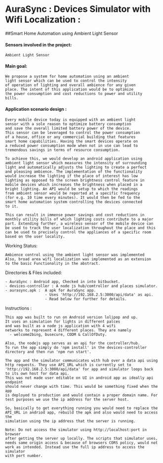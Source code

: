 # AuraSync : Devices Simulator with Wifi Localization :

##Smart Home Automation using Ambient Light Sensor
  
#### Sensors involved in the project: 

    Ambient Light Sensor

#### Main goal:

    We propose a system for home automation using an ambient 
	light sensor which can be used to control the intensity 
	of operation of lighting and overall ambience for any given
	place. The intent of this application would be to optimize 
	the power consumption and cost reductions to power and utility
	bills.

#### Application scenario design :

    Every mobile device today is equipped with an ambient light 
	sensor with a sole reason to optimize battery consumption 
	and save the overall limited battery power of the device. 
	This sensor can be leveraged to control the power consumption
	of a house, office or any commercial building that features 
	smart home capabilities. Having the smart devices operate on
	a reduced power consumption mode when not in use can lead to 
	tremendous savings in terms of resource consumption.
    
	To achieve this, we would develop an android application using
	ambient light sensor which measures the intensity of surrounding
	light and automatically adjusts the lighting to create a perfect
	and pleasing ambience. The implementation of the functionality 
	would increase the lighting if the place of interest has low 
	lighting as opposed to the screen brightness control feature in 
	mobile devices which increases the brightness when placed in a 
	bright lighting. An API would be setup to which the readings 
	from ambient sensor would be reported at a specific frequency 
	(for e.g. 10 time every minutes). It would then be fed to the 
	smart home automation system controlling the devices connected
	to it.
    
	This can result in immense power savings and cost reductions in
	monthly utility bills of which lighting costs contribute to a major
	part. Extending further, a wireless sensor of the mobile device can
	be used to track the user localization throughout the place and this
	can be used to precisely control the appliances of a specific room 
	based on the user locality.

  Working Status: 

    Ambience control using the ambient light sensor was implemented
    Also, broad area wifi localization was implemented as an extension 
    to the basic Functionality in the abstract.

  Directories & Files included:

    - AuraSync : Android app, Checked in into bitbucket.
    - devices-controller : A node js hub/comtroller and places simulator.
    - aurasync.apk :  A apk for AuraSync app. 
                      - Uses 'http://192.168.2.5:3000/api/data' as api. 
                      - Read below for further for details.

  Instructions : 

    This app was built to run on Android version lolipop and up.
    It uses an simulation for lights in different palces
    and was built as a node js application with 4 wifi 
    networks to represent 4 different places. They are namely 
      - welcome2bing, busecure, CODM & CallOfDuty.

    Also, the nodejs app serves as an api for the controller/hub. 
    To run the app simply do 'npm install' in the devices-controller
    directory and then run 'npm run start'.

    The app and the simulator communicates with hub over a data api using 
    http requests. They use API_URL which is currently set to
    'http://192.168.2.5:3000/api/data' for app and simulator loops back
    to its own host for data api. 
    This was not made user editable on UI in android app as ideally api endpoint 
    should never change with time. This would be something fixed when the app 
    is deployed to production and would contain a proper domain name. For 
    test purposes we use the ip address for the server host.

    So, basically to get everything running you would need to replace the 
    API_URL in andriod app, rebuild the apk and also would need to access the 
    simulation using the ip address that the server is running. 

    Note: Do not access the simulator using http://localhost:port in browser 
    after getting the server up locally. The scripts that simulator uses,
    needs same origin access & because of browsers CORS policy, would not 
    work as intended. Instead use the full ip address to access the simulator 
    with port number. 





